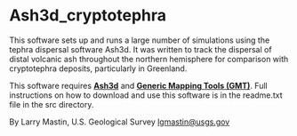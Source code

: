 # Ash3d_cryptotephra
This software sets up and runs a large number of simulations using the tephra dispersal software Ash3d.  It was written to track the dispersal of distal volcanic ash throughout the northern hemisphere for comparison with cryptotephra deposits, particularly in Greenland.  

This software requires **[Ash3d](https://github.com/hshwaiger-usgs/Ash3d)** and **[Generic Mapping Tools (GMT)](https://www.generic-mapping-tools.org/)**.  Full instructions on how to download and use this software is in the readme.txt file in the src directory.

By Larry Mastin, U.S. Geological Survey <lgmastin@usgs.gov>
